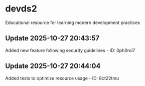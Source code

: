 # devds2
Educational resource for learning modern development practices

## Update 2025-10-27 20:43:57
Added new feature following security guidelines - ID: 0ph0rol7


## Update 2025-10-27 20:44:04
Added tests to optimize resource usage - ID: 8ct22tmu

